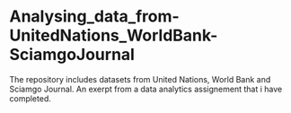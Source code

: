# Analysing_data_from-UnitedNations_WorldBank-SciamgoJournal

The repository includes datasets from United Nations, World Bank and Sciamgo Journal. An exerpt from a data analytics assignement that i have completed. 
